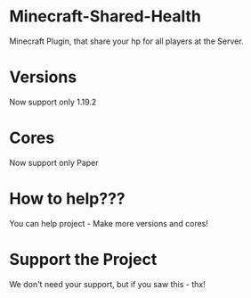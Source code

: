 # Minecraft-Shared-Health
Minecraft Plugin, that share your hp for all players at the Server.

# Versions
Now support only 1.19.2
# Cores
Now support only Paper

# How to help???
You can help project - Make more versions and cores!


# Support the Project
We don't need your support, but if you saw this - thx!

